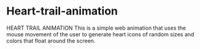 # Heart-trail-animation
HEART TRAIL ANIMATION
This is a simple web animation that uses the mouse movement of the user to generate heart icons of random sizes and colors that float around the screen.

